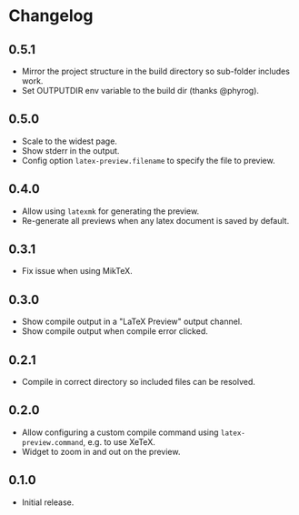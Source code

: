 # Changelog

## 0.5.1

* Mirror the project structure in the build directory so sub-folder includes work.
* Set OUTPUTDIR env variable to the build dir (thanks @phyrog).

## 0.5.0

* Scale to the widest page.
* Show stderr in the output.
* Config option `latex-preview.filename` to specify the file to preview.

## 0.4.0

* Allow using `latexmk` for generating the preview.
* Re-generate all previews when any latex document is saved by default.

## 0.3.1

* Fix issue when using MikTeX.

## 0.3.0

* Show compile output in a "LaTeX Preview" output channel.
* Show compile output when compile error clicked.

## 0.2.1

* Compile in correct directory so included files can be resolved.

## 0.2.0

* Allow configuring a custom compile command using `latex-preview.command`, e.g. to use XeTeX.
* Widget to zoom in and out on the preview.

## 0.1.0

* Initial release.
